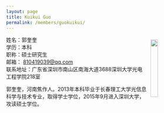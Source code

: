 ```yaml
---
layout: page
title: Kuikui Guo
permalink: /members/guokuikui/
---
```


<a href="{{ site.baseurl }}/members/guokuikui/">
<img src="{{ site.baseurl }}/images/guokuikui-92x128.jpg" style="width: 20%; float: right; margin: 10px" />
</a>

姓名：郭奎奎<br/>
学历：本科<br/>
职称：硕士研究生<br/>
邮箱： 810419039@qq.com<br/>
联系地址：广东省深圳市南山区南海大道3688深圳大学光电工程学院218室

郭奎奎，河南焦作人。2013年本科毕业于长春理工大学光信息科学与技术专业，取得学士学位，2015年9月进入深圳大学，攻读硕士学位。


